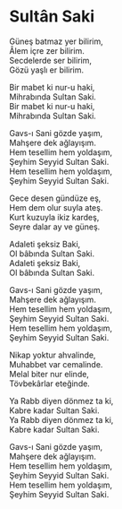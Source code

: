 # Sultân Saki  

Güneş batmaz yer bilirim,  
Âlem içre zer bilirim.  
Secdelerde ser bilirim,  
Gözü yaşlı er bilirim.  

Bir mabet ki nur-u haki,  
Mihrabında Sultan Saki.  
Bir mabet ki nur-u haki,  
Mihrabında Sultan Saki.  

Gavs-ı Sani gözde yaşım,  
Mahşere dek ağlayışım.  
Hem tesellim hem yoldaşım,  
Şeyhim Seyyid Sultan Saki.  
Hem tesellim hem yoldaşım,  
Şeyhim Seyyid Sultan Saki.  

Gece desen gündüze eş,  
Hem dem olur suyla ateş.  
Kurt kuzuyla ikiz kardeş,  
Seyre dalar ay ve güneş.  

Adaleti şeksiz Baki,  
Ol bâbında Sultan Saki.  
Adaleti şeksiz Baki,  
Ol bâbında Sultan Saki.  

Gavs-ı Sani gözde yaşım,  
Mahşere dek ağlayışım.  
Hem tesellim hem yoldaşım,  
Şeyhim Seyyid Sultan Saki.  
Hem tesellim hem yoldaşım,  
Şeyhim Seyyid Sultan Saki.  

Nikap yoktur ahvalinde,  
Muhabbet var cemalinde.  
Melal biter nur elinde,  
Tövbekârlar eteğinde.  

Ya Rabb diyen dönmez ta ki,  
Kabre kadar Sultan Saki.  
Ya Rabb diyen dönmez ta ki,  
Kabre kadar Sultan Saki.  

Gavs-ı Sani gözde yaşım,  
Mahşere dek ağlayışım.  
Hem tesellim hem yoldaşım,  
Şeyhim Seyyid Sultan Saki.  
Hem tesellim hem yoldaşım,  
Şeyhim Seyyid Sultan Saki.